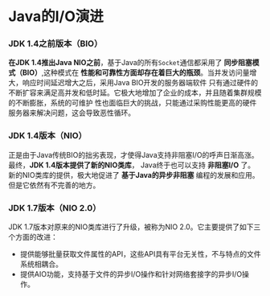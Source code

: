 Java的I/O演进
===========================
### JDK 1.4之前版本（BIO）
**在JDK 1.4推出Java NIO之前**，基于Java的所有`Socket`通信都采用了 **同步阻塞模式（BIO）**,这种模式在
**性能和可靠性方面却存在着巨大的瓶颈**。当并发访问量增大，响应时间延迟增大之后，采用Java BIO开发的服务器端软件
只有通过硬件的不断扩容来满足高并发和低时延。它极大地增加了企业的成本，并且随着集群规模的不断膨胀，系统的可维护
性也面临巨大的挑战，只能通过采购性能更高的硬件服务器来解决问题，这会导致恶性循环。

### JDK 1.4版本（NIO）
正是由于Java传统BIO的拙劣表现，才使得Java支持非阻塞I/O的呼声日渐高涨。最终，**JDK 1.4版本提供了新的NIO类库**，
Java终于也可以支持 **非阻塞I/O** 了。新的NIO类库的提供，极大地促进了 **基于Java的异步非阻塞** 编程的发展和应用。
但是它依然有不完善的地方。

### JDK 1.7版本（NIO 2.0）
JDK 1.7版本对原来的NIO类库进行了升级，被称为NIO 2.0。它主要提供了如下三个方面的改进：
+ 提供能够批量获取文件属性的API，这些API具有平台无关性，不与特点的文件系统相耦合。
+ 提供AIO功能，支持基于文件的异步I/O操作和针对网络套接字的异步I/O操作。
